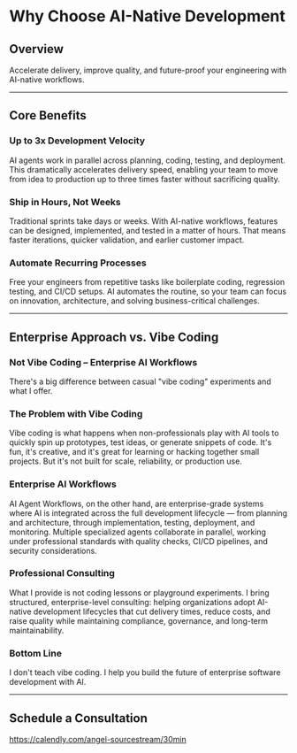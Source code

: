 # Why Choose AI-Native Development

## Overview
Accelerate delivery, improve quality, and future-proof your engineering with AI-native workflows.

---

## Core Benefits

### Up to 3x Development Velocity
AI agents work in parallel across planning, coding, testing, and deployment. This dramatically accelerates delivery speed, enabling your team to move from idea to production up to three times faster without sacrificing quality.

### Ship in Hours, Not Weeks
Traditional sprints take days or weeks. With AI-native workflows, features can be designed, implemented, and tested in a matter of hours. That means faster iterations, quicker validation, and earlier customer impact.

### Automate Recurring Processes
Free your engineers from repetitive tasks like boilerplate coding, regression testing, and CI/CD setups. AI automates the routine, so your team can focus on innovation, architecture, and solving business-critical challenges.

---

## Enterprise Approach vs. Vibe Coding

### Not Vibe Coding – Enterprise AI Workflows
There's a big difference between casual "vibe coding" experiments and what I offer.

### The Problem with Vibe Coding
Vibe coding is what happens when non-professionals play with AI tools to quickly spin up prototypes, test ideas, or generate snippets of code. It's fun, it's creative, and it's great for learning or hacking together small projects. But it's not built for scale, reliability, or production use.

### Enterprise AI Workflows
AI Agent Workflows, on the other hand, are enterprise-grade systems where AI is integrated across the full development lifecycle — from planning and architecture, through implementation, testing, deployment, and monitoring. Multiple specialized agents collaborate in parallel, working under professional standards with quality checks, CI/CD pipelines, and security considerations.

### Professional Consulting
What I provide is not coding lessons or playground experiments. I bring structured, enterprise-level consulting: helping organizations adopt AI-native development lifecycles that cut delivery times, reduce costs, and raise quality while maintaining compliance, governance, and long-term maintainability.

### Bottom Line
I don't teach vibe coding. I help you build the future of enterprise software development with AI.

---

## Schedule a Consultation
https://calendly.com/angel-sourcestream/30min